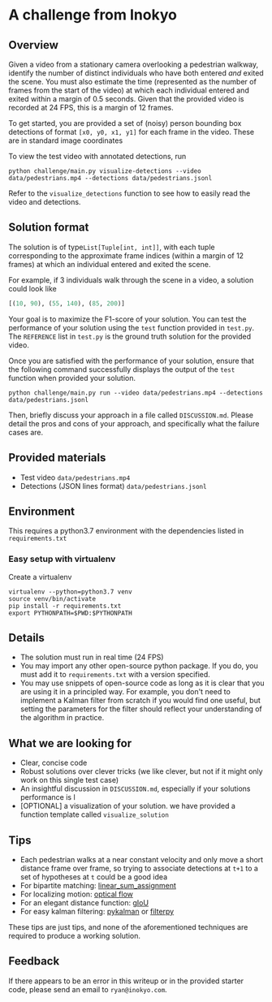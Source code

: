 # A challenge from Inokyo

## Overview

Given a video from a stationary camera overlooking a pedestrian walkway, identify the number of distinct individuals
who have both entered *and* exited the scene. You must also estimate the time (represented as the number of frames from the start of the video)
at which each individual entered and exited within a margin of 0.5 seconds. Given that the provided video is 
recorded at 24 FPS, this is a margin of 12 frames.

To get started, you are provided a set of (noisy) person bounding box detections of format `[x0, y0, x1, y1]` for each frame in the video. 
These are in standard image coordinates

To view the test video with annotated detections, run

```shell script
python challenge/main.py visualize-detections --video data/pedestrians.mp4 --detections data/pedestrians.jsonl
```

Refer to the `visualize_detections` function to see how to easily read the video and detections.

## Solution format

The solution is of type`List[Tuple[int, int]]`, with each tuple corresponding to the 
approximate frame indices (within a margin of 12 frames) at which an individual entered and exited the scene.

For example, if 3 individuals walk through the scene in a video, a solution could look like

```python
[(10, 90), (55, 140), (85, 200)]
```

Your goal is to maximize the F1-score of your solution. You can test the performance of your solution using 
the `test` function provided in `test.py`. The `REFERENCE` list in `test.py` is the ground truth solution for the
provided video.

Once you are satisfied with the performance of your solution, ensure that the following command successfully 
displays the output of the `test` function when provided your solution.

```shell script
python challenge/main.py run --video data/pedestrians.mp4 --detections data/pedestrians.jsonl
```

Then, briefly discuss your approach in a file called `DISCUSSION.md`. Please detail 
the pros and cons of your approach, and specifically what the failure cases are.

## Provided materials
- Test video `data/pedestrians.mp4`
- Detections (JSON lines format) `data/pedestrians.jsonl`

## Environment

This requires a python3.7 environment with the dependencies listed in `requirements.txt`

### Easy setup with virtualenv

Create a virtualenv 

```shell script
virtualenv --python=python3.7 venv
source venv/bin/activate
pip install -r requirements.txt
export PYTHONPATH=$PWD:$PYTHONPATH
```


## Details
- The solution must run in real time (24 FPS)
- You may import any other open-source python package. If you do, you must add it to `requirements.txt` 
  with a version specified.
- You may use snippets of open-source code as long as it is clear that you are using it in a 
  principled way. For example, you don't need to implement a Kalman filter from scratch if you would find one useful,
  but setting the parameters for the filter should reflect your understanding of the algorithm in practice.
 


## What we are looking for
- Clear, concise code
- Robust solutions over clever tricks (we like clever, but not if it might only work on this single test case)
- An insightful discussion in `DISCUSSION.md`, especially if your solutions performance is l
- [OPTIONAL] a visualization of your solution. we have provided a function template called `visualize_solution`

## Tips
- Each pedestrian walks at a near constant velocity and only move a short distance frame over frame, so trying to associate
  detections at `t+1` to a set of hypotheses at `t` could be a good idea
- For bipartite matching: [linear_sum_assignment](https://docs.scipy.org/doc/scipy-0.18.1/reference/generated/scipy.optimize.linear_sum_assignment.html)
- For localizing motion: [optical flow](https://opencv-python-tutroals.readthedocs.io/en/latest/py_tutorials/py_video/py_lucas_kanade/py_lucas_kanade.html)
- For an elegant distance function: [gIoU](https://arxiv.org/abs/1902.09630)
- For easy kalman filtering: [pykalman](https://pykalman.github.io/) or [filterpy](https://filterpy.readthedocs.io/en/latest/)

These tips are just tips, and none of the aforementioned techniques are required to produce a working solution.

## Feedback

If there appears to be an error in this writeup or in the provided starter code, please send an email to `ryan@inokyo.com`.
